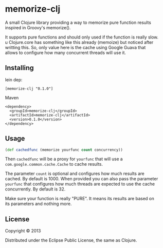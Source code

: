 # memorize-clj

A small Clojure library providing a way to memorize pure function results
inspired in Groovy's memorize().

It supports pure functions and should only used if the function is really slow.
u
Clojure.core has something like this already (memoize) but noticed
after writting this. So, only value here is the cache using Google Guava
that allows to configure how many concurrent threads will use it.

## Installing

lein dep:
```
[memorize-clj "0.1.0"]
```
Maven
```
<dependency>
  <groupId>memorize-clj</groupId>
  <artifactId>memorize-clj</artifactId>
  <version>0.1.0</version>
</dependency>
```

## Usage

```Clojure
(def cachedfunc (memorize yourfunc count concurrency))
```

Then `cachedfunc` will be a proxy for `yourfunc` that will use
a `com.google.common.cache.Cache` to cache results.

The parameter `count` is optional and configures how much results
are cached. By default is 1000. When provided you can also pass
the parameter `yourfunc` that configures how much threads are
expected to use the cache concurrently. By default is 32.

Make sure your function is really "PURE". It means its results
are based on its parameters and nothing more.
 
## License

Copyright © 2013

Distributed under the Eclipse Public License, the same as Clojure.
